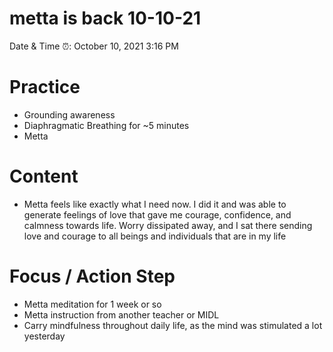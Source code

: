 # metta is back 10-10-21

Date & Time ⏰: October 10, 2021 3:16 PM

# Practice

- Grounding awareness
- Diaphragmatic Breathing for ~5 minutes
- Metta

# Content

- Metta feels like exactly what I need now. I did it and was able to generate feelings of love that gave me courage, confidence, and calmness towards life. Worry dissipated away, and I sat there sending love and courage to all beings and individuals that are in my life

# Focus / Action Step

- Metta meditation for 1 week or so
- Metta instruction from another teacher or MIDL
- Carry mindfulness throughout daily life, as the mind was stimulated a lot yesterday